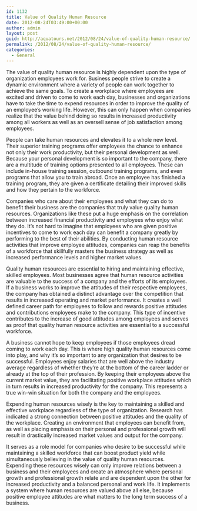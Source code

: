 ```yaml
---
id: 1132
title: Value of Quality Human Resource
date: 2012-08-24T03:49:00+00:00
author: admin
layout: post
guid: http://aquatours.net/2012/08/24/value-of-quality-human-resource/
permalink: /2012/08/24/value-of-quality-human-resource/
categories:
  - General
---
```

The value of quality human resource is highly dependent upon the type of organization employees work for. Business people strive to create a dynamic environment where a variety of people can work together to achieve the same goals. To create a workplace where employees are excited and driven to come to work each day, businesses and organizations have to take the time to expend resources in order to improve the quality of an employee’s working life. However, this can only happen when companies realize that the value behind doing so results in increased productivity among all workers as well as an oversell sense of job satisfaction among employees.

People can take human resources and elevates it to a whole new level. Their superior training programs offer employees the chance to enhance not only their work productivity, but their personal development as well. Because your personal development is so important to the company, there are a multitude of training options presented to all employees. These can include in-house training session, outbound training programs, and even programs that allow you to train abroad. Once an employee has finished a training program, they are given a certificate detailing their improved skills and how they pertain to the workforce.

Companies who care about their employees and what they can do to benefit their business are the companies that truly value quality human resources. Organizations like these put a huge emphasis on the correlation between increased financial productivity and employees who enjoy what they do. It’s not hard to imagine that employees who are given positive incentives to come to work each day can benefit a company greatly by performing to the best of their abilities. By conducting human resource activities that improve employee attitudes, companies can reap the benefits of a workforce that skillfully masters the business strategy as well as increased performance levels and higher market values.

Quality human resources are essential to hiring and maintaining effective, skilled employees. Most businesses agree that human resource activities are valuable to the success of a company and the efforts of its employees. If a business works to improve the attitudes of their respective employees, the company has obtained a distinct advantage over the competition that results in increased operating and market performance. It creates a well defined career path for employees to follow and rewards positive attitudes and contributions employees make to the company. This type of incentive contributes to the increase of good attitudes among employees and serves as proof that quality human resource activities are essential to a successful workforce.

A business cannot hope to keep employees if those employees dread coming to work each day. This is where high quality human resources come into play, and why it’s so important to any organization that desires to be successful. Employees enjoy salaries that are well above the industry average regardless of whether they’re at the bottom of the career ladder or already at the top of their profession. By keeping their employees above the current market value, they are facilitating positive workplace attitudes which in turn results in increased productivity for the company. This represents a true win-win situation for both the company and the employees.

Expending human resources wisely is the key to maintaining a skilled and effective workplace regardless of the type of organization. Research has indicated a strong connection between positive attitudes and the quality of the workplace. Creating an environment that employees can benefit from, as well as placing emphasis on their personal and professional growth will result in drastically increased market values and output for the company.

It serves as a role model for companies who desire to be successful while maintaining a skilled workforce that can boost product yield while simultaneously believing in the value of quality human resources. Expending these resources wisely can only improve relations between a business and their employees and create an atmosphere where personal growth and professional growth relate and are dependent upon the other for increased productivity and a balanced personal and work life. It implements a system where human resources are valued above all else, because positive employee attitudes are what matters to the long term success of a business.